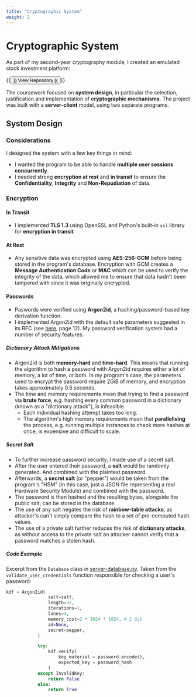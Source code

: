 ```yaml
---
title: "Cryptographic System"
weight: 2
---
```

# Cryptographic System
As part of my second-year cryptography module, I created an emulated stock
investment platform:

{{<button href="https://github.com/OscarTopliss/iss-coursework">}}
View Repository
{{</button>}}

The coursework focused on **system design**, in particular the selection,
justification and implementation of **cryptographic mechanisms**. The project
was built with a **server-client** model, using two separate programs.

## System Design
### Considerations
I designed the system with a few key things in mind:
- I wanted the program to be able to handle **multiple user sessions
concurrently**.
- I needed strong **encryption at rest** and **in transit** to ensure the
**Confidentiality**, **Integrity** and **Non-Repudiation** of data.
### Encryption
#### In Transit
- I implemented **TLS 1.3** using OpenSSL and Python's built-in `ssl` library for
**encryption in transit**.
#### At Rest
- Any sensitive data was encrypted using **AES-256-GCM** before being stored
in the program's database. Encryption with GCM creates a **Message
Authentication Code** or **MAC** which can be used to verify the integrity of
the data, which allowed me to ensure that data hadn't been tampered with
since it was originally encrypted.
#### Passwords
- Paswords were verified using **Argon2id**, a hashing/password-based key
derivation function.
- I implemented Argon2id with the default safe parameters suggested in its
RFC (see [here](https://www.rfc-editor.org/rfc/rfc9106.pdf), page 12).
My password verification system had a number of security features:
##### Dictionary Attack Mitigations
- Argon2id is both **memory-hard** and **time-hard**. This means that running
the algorithm to hash a password with Argon2id requires either a
lot of memory, a lot of time, or both. In my program's case, the parameters
used to encrypt the password require 2GiB of memory, and encryption takes
approximately 0.5 seconds.
- The time and memory requirements mean that trying to find a password via
**brute force**, e.g. hashing every common password in a dictionary (known as a
"dictionary attack"), is infeasible.
  - Each individual hashing attempt takes too long.
  - The algorithm's high memory requirements mean that **parallelising** the
  process, e.g. running multiple instances to check more hashes at once, is
  expensive and difficult to scale.
##### Secret Salt
- To further increase password security, I made use of a secret salt.
- After the user entered their password, a **salt** would be randomly generated.
And combined with the plaintext password.
- Afterwards, a **secret salt** (or "pepper") would be taken from the program's
"HSM" (in this case, just a JSON file representing a real Hardware Security
Module) and combined with the password.
- The password is then hashed and the resulting bytes, alongside the public
salt, can be stored in the database.
- The use of any salt negates the risk of **rainbow-table attacks**, as
attacker's can't simply compare the hash to a set of pre-computed hash values.
- The use of a private salt further reduces the risk of **dictionary attacks**,
as without access to the private salt an attacker cannot verify that a password
matches a stolen hash.

##### Code Example
Excerpt from the `Database` class in [server-database.py](https://github.com/OscarTopliss/iss-coursework/blob/main/server_database.py).
Taken from the `validate_user_credentials` function responsible for checking
a user's password:
```Python
kdf = Argon2id(
                salt=salt,
                length=32,
                iterations=1,
                lanes=4,
                memory_cost=2 * 1024 * 1024, # 2 Gib
                ad=None,
                secret=pepper,
            )

            try:
                kdf.verify(
                    key_material = password.encode(),
                    expected_key = password_hash
                )
            except InvalidKey:
                return False
            else:
                return True
```
